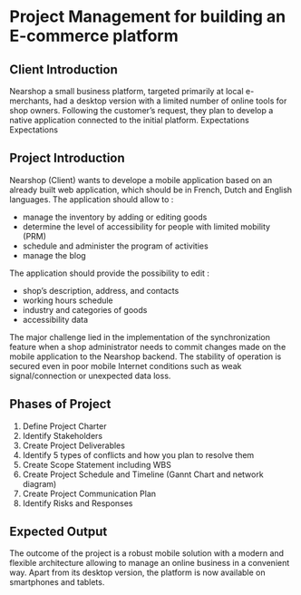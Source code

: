 # Project Management for building an E-commerce platform
## Client Introduction
Nearshop a small business platform, targeted primarily at local e-merchants, had a desktop version with a limited number of online tools for shop owners. Following the customer’s request, they plan to develop a native application connected to the initial platform. Expectations Expectations

## Project Introduction
Nearshop (Client) wants to develope a mobile application based on an already built web application, which should be in French, Dutch and English languages.
The application should allow to :
- manage the inventory by adding or editing goods
- determine the level of accessibility for people with limited mobility (PRM)
- schedule and administer the program of activities
- manage the blog

The application should provide the possibility to edit :
- shop’s description, address, and contacts
- working hours schedule
- industry and categories of goods
- accessibility data

The major challenge lied in the implementation of the synchronization feature when a shop administrator needs to commit changes made on the mobile application to the Nearshop backend. The stability of operation is secured even in poor mobile Internet conditions such as weak signal/connection or unexpected data loss.

## Phases of Project
1. Define Project Charter
2. Identify Stakeholders
3. Create Project Deliverables
4. Identify 5 types of conflicts and how you plan to resolve them
5. Create Scope Statement including WBS
6. Create Project Schedule and Timeline (Gannt Chart and network diagram)
7. Create Project Communication Plan
8. Identify Risks and Responses

## Expected Output
The outcome of the project is a robust mobile solution with a modern and flexible architecture allowing to manage an online business in a convenient way. Apart from its desktop version, the platform is now available on smartphones and tablets.
